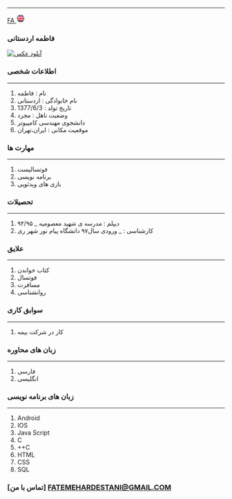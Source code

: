 
---
[FA](resume-EN.md)<a class="pt-trigger" href="resume-EN" data-animation="62"> <img src="img/en.png" width="20" height="20"/></a>

### فاطمه اردستانی
<a href="https://uupload.ir/" target="_blank"><img src="https://uupload.ir/files/mq4_۲۰۲۱۰۱۱۱_۲۰۴۸۴۲.jpg" border="0" alt="آپلود عکس" /></a>

### اطلاعات شخصی

---
<ol>
 <li> نام : فاطمه</li>
 <li> نام خانوادگی : اردستانی</li>
 <li> تاریخ تولد : 1377/6/3</li>
 <li> وضعیت تاهل : مجرد</li>
 <li> دانشجوی مهندسی کامپیوتر</li>
 <li> موقعیت مکانی : ایران،تهران</li>
</ol>


### مهارت ها

---
<ol>
 <li> فوتسالیست</li>
 <li> برنامه نویسی</li>
 <li> بازی های ویدئویی</li>
</ol>

### تحصیلات

---
<ol>
<li> دیپلم : مدرسه ی شهید معصومیه
 _ ۹۴/۹۵</li>
<li> کارشناسی : 
 _ ورودی سال۹۷ دانشگاه پیام نور شهر ری</li>
</ol>

### علایق

---
<ol>
 <li> کتاب خواندن</li>
 <li> فوتسال</li>
 <li> مسافرت</li>
 <li> روانشناسی</li>
</ol>

### سوابق کاری

---
<ol>
 <li> کار در شرکت بیمه</li>
</ol>

### زبان های محاوره

---
<ol>
 <li> فارسی</li>
 <li> انگلیسی</li>
</ol>

### زبان های برنامه نویسی

---
<ol>
 <li> Android</li>
 <li> IOS</li>
 <li> Java Script</li>
 <li> C</li>
 <li> ++C</li>
 <li> HTML</li>
 <li> CSS</li>
 <li> SQL</li>
</ol>
 

### [تماس با من] FATEMEHARDESTANI@GMAIL.COM
